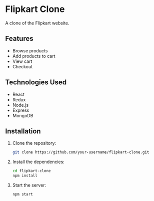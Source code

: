 # Flipkart Clone

A clone of the Flipkart website.

## Features

*   Browse products
*   Add products to cart
*   View cart
*   Checkout

## Technologies Used

*   React
*   Redux
*   Node.js
*   Express
*   MongoDB

## Installation

1.  Clone the repository:

    ```bash
    git clone https://github.com/your-username/flipkart-clone.git
    ```
2.  Install the dependencies:

    ```bash
    cd flipkart-clone
    npm install
    ```
3.  Start the server:

    ```bash
    npm start
    ```